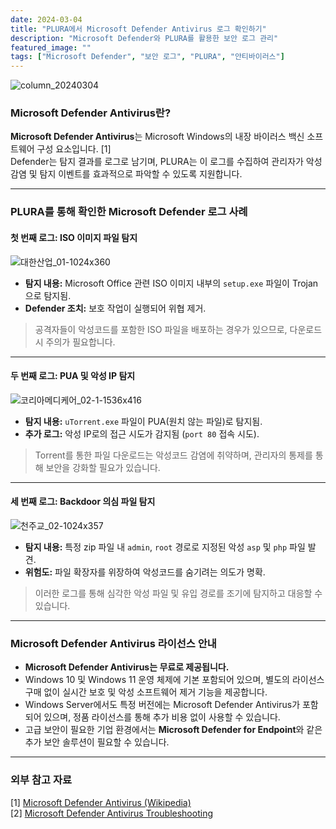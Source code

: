 ```yaml
---
date: 2024-03-04
title: "PLURA에서 Microsoft Defender Antivirus 로그 확인하기"
description: "Microsoft Defender와 PLURA를 활용한 보안 로그 관리"
featured_image: ""
tags: ["Microsoft Defender", "보안 로그", "PLURA", "안티바이러스"]
---
```


![column_20240304](https://github.com/user-attachments/assets/a254870f-a26f-4a89-997c-c93368c40408)

### Microsoft Defender Antivirus란?

**Microsoft Defender Antivirus**는 Microsoft Windows의 내장 바이러스 백신 소프트웨어 구성 요소입니다. [1]  
Defender는 탐지 결과를 로그로 남기며, PLURA는 이 로그를 수집하여 관리자가 악성 감염 및 탐지 이벤트를 효과적으로 파악할 수 있도록 지원합니다.

---

### PLURA를 통해 확인한 Microsoft Defender 로그 사례

#### 첫 번째 로그: ISO 이미지 파일 탐지

![대한산업_01-1024x360](https://github.com/user-attachments/assets/05b23392-5f65-4f1c-b328-0d30002452f8)

- **탐지 내용:** Microsoft Office 관련 ISO 이미지 내부의 `setup.exe` 파일이 Trojan으로 탐지됨.  
- **Defender 조치:** 보호 작업이 실행되어 위협 제거.

> 공격자들이 악성코드를 포함한 ISO 파일을 배포하는 경우가 있으므로, 다운로드 시 주의가 필요합니다.

---

#### 두 번째 로그: PUA 및 악성 IP 탐지

![코리아메디케어_02-1-1536x416](https://github.com/user-attachments/assets/c47daf58-486f-4ccc-b65c-7167c813352d)

- **탐지 내용:** `uTorrent.exe` 파일이 PUA(원치 않는 파일)로 탐지됨.  
- **추가 로그:** 악성 IP로의 접근 시도가 감지됨 (`port 80` 접속 시도).  

> Torrent를 통한 파일 다운로드는 악성코드 감염에 취약하며, 관리자의 통제를 통해 보안을 강화할 필요가 있습니다.

---

#### 세 번째 로그: Backdoor 의심 파일 탐지

![천주교_02-1024x357](https://github.com/user-attachments/assets/106efb22-9b27-4e6f-a395-8bb07c6b03a9)

- **탐지 내용:** 특정 zip 파일 내 `admin`, `root` 경로로 지정된 악성 `asp` 및 `php` 파일 발견.  
- **위험도:** 파일 확장자를 위장하여 악성코드를 숨기려는 의도가 명확.  

> 이러한 로그를 통해 심각한 악성 파일 및 유입 경로를 조기에 탐지하고 대응할 수 있습니다.

---

### Microsoft Defender Antivirus 라이선스 안내

- **Microsoft Defender Antivirus는 무료로 제공됩니다.**
- Windows 10 및 Windows 11 운영 체제에 기본 포함되어 있으며, 별도의 라이선스 구매 없이 실시간 보호 및 악성 소프트웨어 제거 기능을 제공합니다.
- Windows Server에서도 특정 버전에는 Microsoft Defender Antivirus가 포함되어 있으며, 정품 라이선스를 통해 추가 비용 없이 사용할 수 있습니다.
- 고급 보안이 필요한 기업 환경에서는 **Microsoft Defender for Endpoint**와 같은 추가 보안 솔루션이 필요할 수 있습니다.

---

### 외부 참고 자료

[1] [Microsoft Defender Antivirus (Wikipedia)](https://en.wikipedia.org/wiki/Microsoft_Defender_Antivirus)  
[2] [Microsoft Defender Antivirus Troubleshooting](https://learn.microsoft.com/en-us/microsoft-365/security/defender-endpoint/troubleshoot-microsoft-defender-antivirus?view=o365-worldwide)
